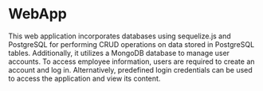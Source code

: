 # WebApp

This web application incorporates databases using sequelize.js and PostgreSQL for performing CRUD operations on data stored in PostgreSQL tables. 
Additionally, it utilizes a MongoDB database to manage user accounts. To access employee information, users are required to create an account and log in. 
Alternatively, predefined login credentials can be used to access the application and view its content.
